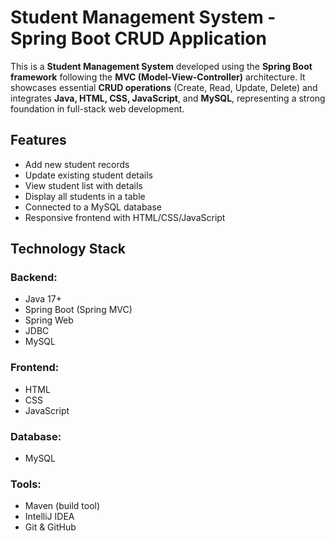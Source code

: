 #  Student Management System - Spring Boot CRUD Application

This is a **Student Management System** developed using the **Spring Boot framework** following the **MVC (Model-View-Controller)** architecture. It showcases essential **CRUD operations** (Create, Read, Update, Delete) and integrates **Java, HTML, CSS, JavaScript**, and **MySQL**, representing a strong foundation in full-stack web development.



##  Features

- Add new student records
- Update existing student details
- View student list with details
- Display all students in a table
- Connected to a MySQL database
- Responsive frontend with HTML/CSS/JavaScript



##  Technology Stack

###  Backend:
- Java 17+
- Spring Boot (Spring MVC)
- Spring Web
- JDBC
- MySQL

### Frontend:
- HTML
- CSS
- JavaScript



### Database:
- MySQL

###  Tools:
- Maven (build tool)
- IntelliJ IDEA
- Git & GitHub





